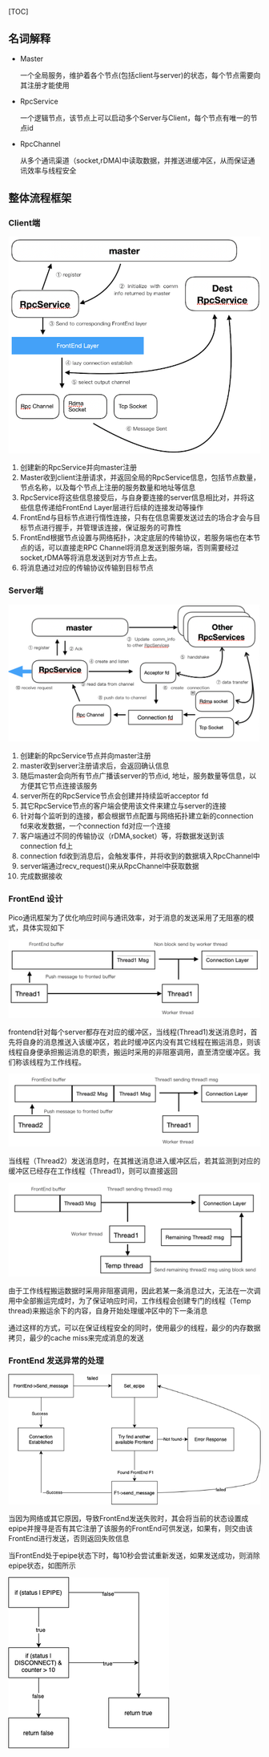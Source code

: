 [TOC]

## 名词解释

* Master

    一个全局服务，维护着各个节点(包括client与server)的状态，每个节点需要向其注册才能使用

* RpcService

    一个逻辑节点，该节点上可以启动多个Server与Client，每个节点有唯一的节点id

* RpcChannel

    从多个通讯渠道（socket,rDMA)中读取数据，并推送进缓冲区，从而保证通讯效率与线程安全

## 整体流程框架

### Client端

![](img/Client.png)

1. 创建新的RpcService并向master注册
2. Master收到client注册请求，并返回全局的RpcService信息，包括节点数量，节点名称，以及每个节点上注册的服务数量和地址等信息
3. RpcService将这些信息接受后，与自身要连接的server信息相比对，并将这些信息传递给FrontEnd Layer层进行后续的连接发动等操作
4. FrontEnd与目标节点进行惰性连接，只有在信息需要发送过去的场合才会与目标节点进行握手，并管理该连接，保证服务的可靠性
5. FrontEnd根据节点设置与网络拓扑，决定底层的传输协议，若服务端也在本节点的话，可以直接走RPC Channel将消息发送到服务端，否则需要经过socket,rDMA等将消息发送到对方节点上去。
6. 将消息通过对应的传输协议传输到目标节点

### Server端

![](img/Server.png)

1. 创建新的RpcService节点并向master注册
2. master收到server注册请求后，会返回确认信息
3. 随后master会向所有节点广播该server的节点id, 地址，服务数量等信息，以方便其它节点连接该服务 
4. server所在的RpcService节点会创建并持续监听acceptor fd
5. 其它RpcService节点的客户端会使用该文件来建立与server的连接 
6. 针对每个监听到的连接，都会根据节点配置与网络拓扑建立新的connection fd来收发数据，一个connection fd对应一个连接
7. 客户端通过不同的传输协议（rDMA,socket）等，将数据发送到该connection fd上
8. connection fd收到消息后，会触发事件，并将收到的数据填入RpcChannel中
9. server端通过recv_request()来从RpcChannel中获取数据
10. 完成数据接收

### FrontEnd 设计

Pico通讯框架为了优化响应时间与通讯效率，对于消息的发送采用了无阻塞的模式，具体实现如下

![](img/frontend1.png)

frontend针对每个server都存在对应的缓冲区，当线程(Thread1)发送消息时，首先将自身的消息推送入该缓冲区，若此时缓冲区内没有其它线程在搬运消息，则该线程自身便承担搬运消息的职责，搬运时采用的非阻塞调用，直至清空缓冲区。我们称该线程为工作线程。

![](img/frontend2.png)

当线程（Thread2）发送消息时，在其推送消息进入缓冲区后，若其监测到对应的缓冲区已经存在工作线程（Thread1)，则可以直接返回

![](img/frontend3.png)

由于工作线程搬运数据时采用非阻塞调用，因此若某一条消息过大，无法在一次调用中全部搬运完成时，为了保证响应时间，工作线程会创建专门的线程（Temp thread)来搬运余下的内容，自身开始处理缓冲区中的下一条消息

通过这样的方式，可以在保证线程安全的同时，使用最少的线程，最少的内存数据拷贝，最少的cache miss来完成消息的发送

### FrontEnd 发送异常的处理

![](img/frontend4.png)

当因为网络或其它原因，导致FrontEnd发送失败时，其会将当前的状态设置成epipe并搜寻是否有其它注册了该服务的FrontEnd可供发送，如果有，则交由该FrontEnd进行发送，否则返回失败信息

当FrontEnd处于epipe状态下时，每10秒会尝试重新发送，如果发送成功，则消除epipe状态，如图所示

![](img/frontend5.png)
